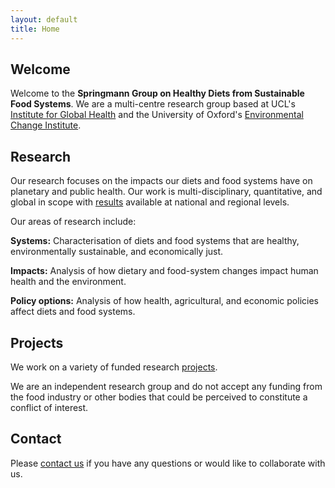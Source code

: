 ```yaml
---
layout: default
title: Home
---
```


## Welcome

Welcome to the **Springmann Group on Healthy Diets from Sustainable Food Systems**. We are a multi-centre research group based at UCL's [Institute for Global Health](https://www.ucl.ac.uk/global-health/igh-centres-0) and the University of Oxford's [Environmental Change Institute](https://www.eci.ox.ac.uk/research/environment-health).

## Research

Our research focuses on the impacts our diets and food systems have on planetary and public health. Our work is multi-disciplinary, quantitative, and global in scope with [results](https://scaleffi.github.io/springmann_team_website/research.html) available at national and regional levels. 

Our areas of research include:

**Systems:** Characterisation of diets and food systems that are healthy, environmentally sustainable, and economically just. <br>

**Impacts:** Analysis of how dietary and food-system changes impact human health and the environment. <br>

**Policy options:** Analysis of how health, agricultural, and economic policies affect diets and food systems. <br>
 
## Projects

We work on a variety of funded research [projects](https://scaleffi.github.io/springmann_team_website/projects.html). 

We are an independent research group and do not accept any funding from the food industry or other bodies that could be perceived to constitute a conflict of interest.

## Contact

Please [contact us](mailto:s.caleffi@ucl.ac.uk) if you have any questions or would like to collaborate with us.

